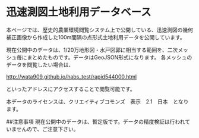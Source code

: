 # 迅速測図土地利用データベース
本ページでは、歴史的農業環境閲覧システム上で公開している、迅速測図の幾何補正画像から作成した100m間隔の点形式土地利用データを公開しています。

現在公開中のデータは、1/20万地形図・水戸図郭に相当する範囲を、二次メッシュ毎にまとめたものです。データはGeoJSON形式になります。
各メッシュのデータを閲覧したい場合は、

http://wata909.github.io/habs_test/rapid544000.html

といったアドレスにアクセスすることで閲覧可能です。

本データのライセンスは、クリエイティブコモンズ　表示　2.1　日本　となります。

##注意事項
現在公開中のデータは、暫定版です。データの精度検証は行われていませんので、ご注意下さい。
